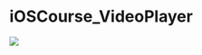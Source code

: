 # iOSCourse_VideoPlayer
![](https://github.com/LittleHeap/iOSCourse_VideoPlayer/blob/master/VideoPlayerUITests/demo.gif)
